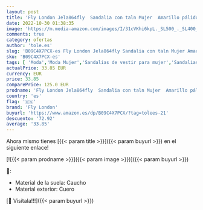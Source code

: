 ```yaml
---
layout: post
title: 'Fly London Jela864fly  Sandalia con taln Mujer  Amarillo pálido  37 EU'
date: 2022-10-30 01:38:35
image: 'https://m.media-amazon.com/images/I/31cVKhi6kpL._SL500_._SL400_.jpg'
comments: true
category: ofertas
author: 'tole.es'
slug: 'B09C4X7PCX-es Fly London Jela864fly Sandalia con taln Mujer Amarillo...'
sku: 'B09C4X7PCX-es'
tags: [ 'Moda','Moda Mujer','Sandalias de vestir para mujer','Sandalias y palas de mujer','Zapatos para mujer','fly london','sandalia','🇪🇸', ]
actualPrice: 33.85 EUR
currency: EUR
price: 33.85
comparePrice: 125.0 EUR
prodname: 'Fly London Jela864fly  Sandalia con taln Mujer  Amarillo pálido  37 EU'
country: 'es'
flag: '🇪🇸'
brand: 'Fly London'
buyurl: 'https://www.amazon.es/dp/B09C4X7PCX/?tag=tolees-21'
descuento: '72.92'
average: '33.85'
---
```


Ahora mismo tienes [{{< param title >}}]({{< param buyurl >}}) en el siguiente enlace!

[![{{< param prodname >}}]({{< param image >}})]({{< param buyurl >}})

🔎:

- Material de la suela: Caucho
- Material exterior: Cuero

[🛒 Visítala!!!]({{< param buyurl >}})
